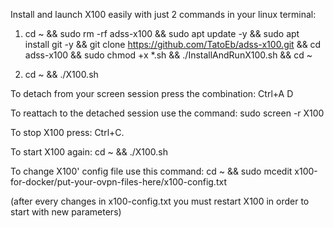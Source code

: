 Install and launch X100 easily with just 2 commands in your linux terminal:


1) cd ~ && sudo rm -rf adss-x100 && sudo apt update -y && sudo apt install git -y && git clone https://github.com/TatoEb/adss-x100.git && cd adss-x100 && sudo chmod +x *.sh && ./InstallAndRunX100.sh && cd ~


2) cd ~ && ./X100.sh


To detach from your screen session press the combination:  Ctrl+A D 


To reattach to the detached session use the command:  sudo screen -r X100


To stop X100 press:  Ctrl+C. 


To start X100 again:  cd ~ && ./X100.sh


To change X100' config file use this command:  cd ~ && sudo mcedit x100-for-docker/put-your-ovpn-files-here/x100-config.txt

(after every changes in x100-config.txt you must restart X100 in order to start with new parameters)
